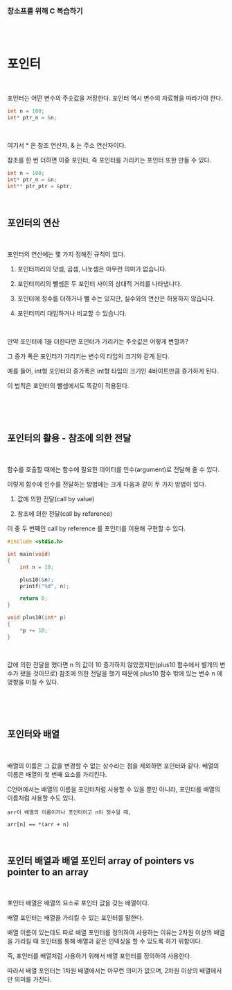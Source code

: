 ### 창소프를 위해 C 복습하기
<br><br>

# 포인터
<br>

포인터는 어떤 변수의 주솟값을 저장한다. 포인터 역시 변수의 자료형을 따라가야 한다.

```c
int n = 100;
int* ptr_n = &n;
```

<br>

여기서 * 은 참조 연산자, & 는 주소 연산자이다.

참조를 한 번 더하면 이중 포인터, 즉 포인터를 가리키는 포인터 또한 만들 수 있다.


```c
int n = 100;
int* ptr_n = &n;
int** ptr_ptr = &ptr;
```

<br>

## 포인터의 연산
<br>

포인터의 연산에는 몇 가지 정해진 규칙이 있다.

1. 포인터끼리의 덧셈, 곱셈, 나눗셈은 아무런 의미가 없습니다.

2. 포인터끼리의 뺄셈은 두 포인터 사이의 상대적 거리를 나타냅니다.

3. 포인터에 정수를 더하거나 뺄 수는 있지만, 실수와의 연산은 허용하지 않습니다.

4. 포인터끼리 대입하거나 비교할 수 있습니다.

<br>

만약 포인터에 1을 더한다면 포인터가 가리키는 주솟값은 어떻게 변할까?

그 증가 폭은 포인터가 가리키는 변수의 타입의 크기와 같게 된다.

예를 들어, int형 포인터의 증가폭은 int형 타입의 크기인 4바이트만큼 증가하게 된다.

이 법칙은 포인터의 뺄셈에서도 똑같이 적용된다.

<br><br><br>

## 포인터의 활용 - 참조에 의한 전달
<br>

함수를 호출할 때에는 함수에 필요한 데이터를 인수(argument)로 전달해 줄 수 있다.

이렇게 함수에 인수를 전달하는 방법에는 크게 다음과 같이 두 가지 방법이 있다.
 

1. 값에 의한 전달(call by value)

2. 참조에 의한 전달(call by reference)

이 중 두 번째인 call by reference 를 포인터를 이용해 구현할 수 있다.

```c
#include <stdio.h>

int main(void)
{
    int n = 10;

    plus10(&n);
    printf("%d", n);

    return 0;
}

void plus10(int* p)
{
    *p += 10;
}
```
<br>

값에 의한 전달을 했다면 n 의 값이 10 증가하지 않았겠지만(plus10 함수에서 별개의 변수가 됐을 것이므로) 참조에 의한 전달을 했기 때문에 plus10 함수 밖에 있는 변수 n 에 영향을 미칠 수 있다.


<br><br><br>

## 포인터와 배열
<br>

배열의 이름은 그 값을 변경할 수 없는 상수라는 점을 제외하면 포인터와 같다. 배열의 이름은 배열의 첫 번째 요소를 가리킨다.

C언어에서는 배열의 이름을 포인터처럼 사용할 수 있을 뿐만 아니라, 포인터를 배열의 이름처럼 사용할 수도 있다.

```
arr이 배열의 이름이거나 포인터이고 n이 정수일 때,

arr[n] == *(arr + n)
```

<br>

## 포인터 배열과 배열 포인터 array of pointers vs pointer to an array
<br>

포인터 배열은 배열의 요소로 포인터 값을 갖는 배열이다.

배열 포인터는 배열을 가리킬 수 있는 포인터를 말한다.

배열 이름이 있는데도 따로 배열 포인터를 정의하여 사용하는 이유는 2차원 이상의 배열을 가리킬 때 포인터를 통해 배열과 같은 인덱싱을 할 수 있도록 하기 위함이다.

즉, 포인터를 배열처럼 사용하기 위해서 배열 포인터를 정의하여 사용한다.

따라서 배열 포인터는 1차원 배열에서는 아무런 의미가 없으며, 2차원 이상의 배열에서만 의미를 가진다.


 